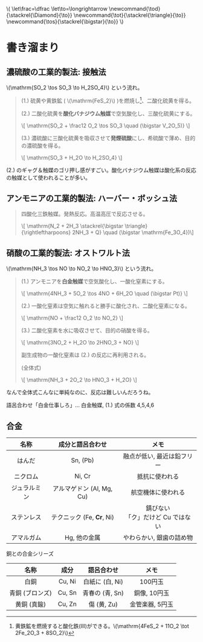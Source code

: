 \\(
    \let\frac=\dfrac
    \let\to=\longrightarrow
    \newcommand{\tod}{\stackrel{\Diamond}{\to}}
    \newcommand{\tot}{\stackrel{\triangle}{\to}}
    \newcommand{\tos}{\stackrel{\bigstar}{\to}}
\\)

# 書き溜まり

## 濃硫酸の工業的製法: 接触法

\\(\mathrm{SO_2 \tos SO_3 \to H_2SO_4}\\) という流れ。

> (1.) 硫黄や黄鉄鉱 ( \\(\mathrm{FeS_2}\\) )を燃焼し[^1]、二酸化硫黄を得る。
> 
> (2.) 二酸化硫黄を**酸化バナジウム触媒**で空気酸化し、三酸化硫黄にする。
>
> \\[ \mathrm{SO_2 + \frac12 O_2 \tos SO_3 \quad (\bigstar V_2O_5)} \\]
>
> (3.) 濃硫酸に三酸化硫黄を吸収させて**発煙硫酸**にし、希硫酸で薄め、目的の濃硫酸を得る。
>
> \\[ \mathrm{SO_3 + H_2O \to H_2SO_4} \\]
>
> [^1]: 黄鉄鉱を燃焼すると酸化鉄(III)ができる。\\(\mathrm{4FeS_2 + 11O_2 \tot 2Fe_2O_3 + 8SO_2}\\)

(2.) のギャグ＆触媒のゴリ押し感がすごい。酸化バナジウム触媒は酸化系の反応の触媒として使われることが多い。


## アンモニアの工業的製法: ハーバー・ボッシュ法

> 四酸化三鉄触媒。発熱反応。高温高圧で反応させる。
>
> \\[ \mathrm{N_2 + 2H_3 \stackrel{\bigstar \triangle}{\rightleftharpoons} 2NH_3 + Q} \quad (\bigstar \mathrm{Fe_3O_4})\\]



## 硝酸の工業的製法: オストワルト法

\\(\mathrm{NH_3 \tos NO \to NO_2 \to HNO_3}\\) という流れ。

> (1.) アンモニアを**白金触媒**で空気酸化し、一酸化窒素にする。
>
> \\[ \mathrm{4NH_3 + 5O_2 \tos 4NO + 6H_2O \quad (\bigstar Pt)} \\]
> 
> (2.) 一酸化窒素は空気に触れると勝手に酸化され、二酸化窒素になる。
>
> \\[ \mathrm{NO + \frac12 O_2 \to NO_2} \\]
> 
> (3.) 二酸化窒素を水に吸収させて、目的の硝酸を得る。
>
> \\[ \mathrm{3NO_2 + H_2O \to 2HNO_3 + NO} \\]
>
> 副生成物の一酸化窒素は (2.) の反応に再利用される。
>
> (全体式)
>
> \\[ \mathrm{NH_3 + 2O_2 \to HNO_3 + H_2O} \\]

なんで全体式こんなに単純なのに、反応は難しいんだろうね。

語呂合わせ「白金仕事しろ」… 白金触媒, (1.) 式の係数 4,5,4,6


## 合金

|名称|成分と語呂合わせ|メモ|
|:-:|:-:|:-:|
|はんだ|Sn, (Pb)|融点が低い, 最近は鉛フリー|
|ニクロム|Ni, Cr|抵抗に使われる|
|ジュラルミン|アルマゲドン (Al, Mg, Cu)|航空機体に使われる|
|ステンレス|テクニック (Fe, **Cr**, Ni)|錆びない<br>「ク」だけど Cu ではない|
|アマルガム|Hg, 他の金属|やわらかい, 銀歯の詰め物|

銅との合金シリーズ

|名称|成分|語呂合わせ|メモ|
|:-:|:-:|:-:|:-:|
|白銅|Cu, Ni|白紙に (白, Ni)|100円玉|
|青銅 (ブロンズ)|Cu, Sn|青春の (青, Sn)|銅像, 10円玉|
|黄銅 (真鍮)|Cu, Zn|傷 (黄, Zu)|金管楽器, 5円玉|
